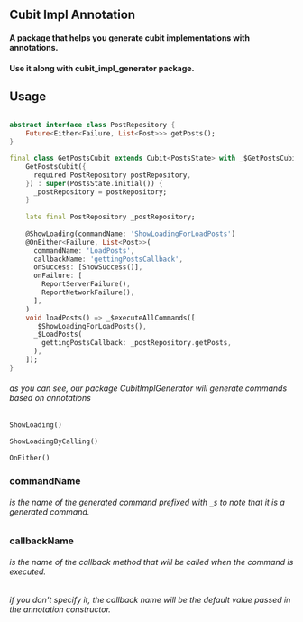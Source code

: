 ## Cubit Impl Annotation
#### A package that helps you generate cubit implementations with annotations.
#### Use it along with cubit_impl_generator package.

## Usage
```dart

abstract interface class PostRepository {
    Future<Either<Failure, List<Post>>> getPosts();
}

final class GetPostsCubit extends Cubit<PostsState> with _$GetPostsCubitMixin {
    GetPostsCubit({
      required PostRepository postRepository,
    }) : super(PostsState.initial()) {
      _postRepository = postRepository;
    }
    
    late final PostRepository _postRepository;
    
    @ShowLoading(commandName: 'ShowLoadingForLoadPosts')
    @OnEither<Failure, List<Post>>(
      commandName: 'LoadPosts',
      callbackName: 'gettingPostsCallback',
      onSuccess: [ShowSuccess()],
      onFailure: [
        ReportServerFailure(),
        ReportNetworkFailure(),
      ],
    )
    void loadPosts() => _$executeAllCommands([
      _$ShowLoadingForLoadPosts(),
      _$LoadPosts(
        gettingPostsCallback: _postRepository.getPosts,
      ),
    ]);
}
```

###### as you can see, our package CubitImplGenerator will generate commands based on annotations
```dart
ShowLoading()
```
```dart
ShowLoadingByCalling()
```
```dart
OnEither()
```

### commandName
###### is the name of the generated command prefixed with ```_$``` to note that it is a generated command.

### callbackName
###### is the name of the callback method that will be called when the command is executed.
###### if you don't specify it, the callback name will be the default value passed in the annotation constructor.